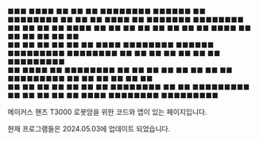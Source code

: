 ■■■       ■■■■       ■■       ■■    ■■    ■■■■■■■■    ■■■■■■   ■■    ■■■■■■■■          ■■    ■■        ■■        ■■■■    ■■    ■■■■■■■       ■■■■■■■■      
■■ ■■    ■■ ■■      ■■■■      ■■  ■■      ■■          ■■    ■■      ■■                 ■■    ■■       ■■■■       ■■ ■■   ■■    ■■     ■■    ■■             
■■  ■■  ■■  ■■     ■■  ■■     ■■■■        ■■■■■■■■    ■■■■■■         ■■■■■■■■■         ■■■■■■■■      ■■  ■■      ■■  ■■  ■■    ■■      ■■    ■■■■■■■■■     
■■   ■■■■   ■■    ■■■■■■■■    ■■  ■■      ■■          ■■   ■■                ■■        ■■    ■■     ■■■■■■■■■    ■■   ■■ ■■    ■■     ■■             ■■    
■■    ■■    ■■   ■■      ■■   ■■    ■■    ■■■■■■■■    ■■     ■■      ■■■■■■■■■         ■■    ■■    ■■       ■■   ■■    ■■■■    ■■■■■■■■      ■■■■■■■■■     


메이커스 핸즈 T3000 로봇암을 위한 코드와 앱이 있는 페이지입니다.

현재 프로그램들은 2024.05.03에 업데이트 되었습니다.

